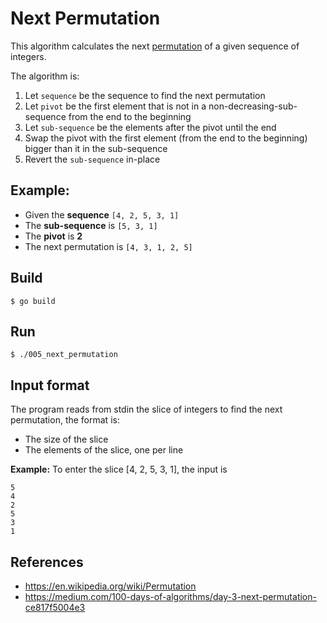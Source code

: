 Next Permutation
================

This algorithm calculates the next [permutation](https://en.wikipedia.org/wiki/Permutation) of a given sequence of integers.

The algorithm is:

1. Let ``sequence`` be the sequence to find the next permutation
1. Let ``pivot`` be the first element that is not in a non-decreasing-sub-sequence from the end to the beginning
2. Let ``sub-sequence`` be the elements after the pivot until the end
3. Swap the pivot with the first element (from the end to the beginning) bigger than it in the sub-sequence
4. Revert the ``sub-sequence`` in-place

Example:
--------
* Given the **sequence** ``[4, 2, 5, 3, 1]``
* The **sub-sequence** is ``[5, 3, 1]``
* The **pivot** is **2**
* The next permutation is ``[4, 3, 1, 2, 5]``


Build
-----

```
$ go build
```

Run
---

```
$ ./005_next_permutation
```

Input format
------------

The program reads from stdin the slice of integers to find the next permutation, the format is:

* The size of the slice
* The elements of the slice, one per line

**Example:**
To enter the slice [4, 2, 5, 3, 1], the input is
```
5
4
2
5
3
1
```

References
----------
* https://en.wikipedia.org/wiki/Permutation
* https://medium.com/100-days-of-algorithms/day-3-next-permutation-ce817f5004e3


